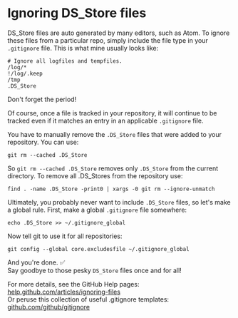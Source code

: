 # Ignoring DS_Store files

DS_Store files are auto generated by many editors, such as Atom.  To ignore these files from a particular repo, simply include the file type in your `.gitignore` file.  This is what mine usually looks like:

```
# Ignore all logfiles and tempfiles.
/log/*
!/log/.keep
/tmp
.DS_Store
```
Don't forget the period!    

Of course, once a file is tracked in your repository, it will continue to be tracked even if it matches an entry in an applicable `.gitignore` file.

You have to manually remove the `.DS_Store` files that were added to your repository. You can use:

```
git rm --cached .DS_Store
```

So `git rm --cached .DS_Store` removes only `.DS_Store` from the current directory. To remove all .DS_Stores from the repository use:

```
find . -name .DS_Store -print0 | xargs -0 git rm --ignore-unmatch
```

Ultimately, you probably never want to include `.DS_Store` files, so let's make a global rule. First, make a global `.gitignore` file somewhere:

```
echo .DS_Store >> ~/.gitignore_global
```

Now tell git to use it for all repositories:

```
git config --global core.excludesfile ~/.gitignore_global
```

And you're done.  :white_check_mark:    
Say goodbye to those pesky `DS_Store` files once and for all!

For more details, see the GitHub Help pages: [help.github.com/articles/ignoring-files][1]    
Or peruse this collection of useful .gitignore templates: [github.com/github/gitignore][2]

[1]: https://help.github.com/articles/ignoring-files
[2]: https://github.com/github/gitignore
